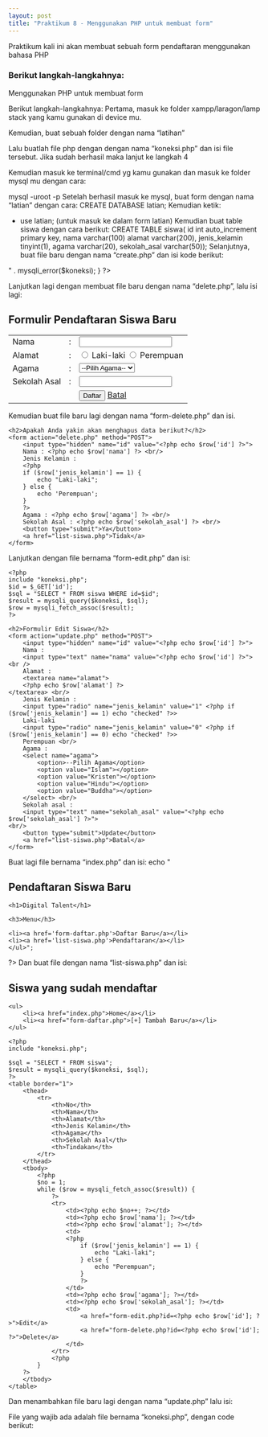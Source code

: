 ```yaml
---
layout: post
title: "Praktikum 8 - Menggunakan PHP untuk membuat form"
---
```


Praktikum kali ini akan membuat sebuah form pendaftaran menggunakan bahasa PHP

### Berikut langkah-langkahnya:

Menggunakan PHP untuk membuat form

Berikut langkah-langkahnya:
Pertama, masuk ke folder xampp/laragon/lamp stack yang kamu gunakan di device mu.

Kemudian, buat sebuah folder dengan nama “latihan”

Lalu buatlah file php dengan dengan nama “koneksi.php” dan isi file tersebut. Jika sudah berhasil maka lanjut ke langkah 4

Kemudian masuk ke terminal/cmd yg kamu gunakan dan masuk ke folder mysql mu dengan cara:

mysql -uroot -p
Setelah berhasil masuk ke mysql, buat form dengan nama “latian” dengan cara:
CREATE DATABASE latian;
Kemudian ketik:
- use latian; (untuk masuk ke dalam form latian)
Kemudian buat table siswa dengan cara berikut:
CREATE TABLE siswa(
id int auto_increment primary key,
nama varchar(100)
alamat varchar(200),
jenis_kelamin tinyint(1),
agama varchar(20),
sekolah_asal varchar(50));
Selanjutnya, buat file baru dengan nama “create.php” dan isi kode berikut:
<?php

include "koneksi.php";

$nama = $_POST['nama'];
$alamat = $_POST['alamat'];
$jenis_kelamin = $_POST['jenis_kelamin'];
$agama = $_POST['agama'];
$sekolah_asal = $_POST['sekolah_asal'];

$sql = "INSERT INTO siswa (nama, alamat, jenis_kelamin, agama, sekolah_asal)
        VALUES ('$nama', '$alamat', '$jenis_kelamin', '$agama', '$sekolah_asal')";

if (mysqli_query($koneksi, $sql)) {
    header("location: list-siswa.php");
} else {
    echo "Error: " . $sql . "<br>" . mysqli_error($koneksi);
}

?>
Lanjutkan lagi dengan membuat file baru dengan nama “delete.php”, lalu isi lagi:
<?php

include "koneksi.php";

$id = $_POST['id'];

$sql = "DELETE FROM siswa WHERE id=$id";

if (mysqli_query($koneksi, $sql)) {
    header("location:list-siswa.php");
} else {
    echo "Error deleting record: " . mysqli_error($koneksi);
}
Dilanjut dengan file bernama “form-daftar.php” dan isikan.
<!DOCTYPE html>
<html lang="en">

<head>
    <meta charset="UTF-8">
    <meta name="viewport" content="width=device-width, initial-scale=1.0">
    <title>Form Pendaftaran Siswa Baru | Digital Talent</title>
</head>

<body>
    <h2>Formulir Pendaftaran Siswa Baru</h2>
    <form action="create.php" method="POST">
        <table>
            <tr>
                <td>Nama</td>
                <td>:</td>
                <td><input type="text" name="nama"></td>
            </tr>
            <tr>
                <td>Alamat</td>
                <td>:</td>
                <td>
                    <input type="radio" name="jenis_kelamin" value="1"> Laki-laki
                    <input type="radio" name="jenis_kelamin" value="0"> Perempuan
                </td>
            </tr>
            <tr>
                <td>Agama</td>
                <td>:</td>
                <td>
                    <select name="agama">
                        <option>--Pilih Agama--</option>
                        <option>Islam</option>
                        <option>Kristen</option>
                        <option>Hindu</option>
                        <option>Buddha</option>
                    </select>
                </td>
            </tr>
            <tr>
                <td>Sekolah Asal</td>
                <td>:</td>
                <td><input type="text" name="sekolah_asal"><br/></td>
            </tr>
            <tr>
                <td colspan="2">
                </td>
                <td>
                    <button type="submit">Daftar</button>
                    <a href="index.php">Batal</a>
                </td>
            </tr>
        </table>
    </form>
</body>
</html>
Kemudian buat file baru lagi dengan nama “form-delete.php” dan isi.
<!DOCTYPE html>
<html lang="en">
<head>
    <meta charset="UTF-8">
    <meta name="viewport" content="width=device-width, initial-scale=1.0">
    <title>Form Hapus Siswa</title>
</head>
<body>

    <?php
    include "koneksi.php";
    $id = $_GET['id'];
    $sql = "SELECT * FROM siswa WHERE id=$id";
    $result = mysqli_query($koneksi, $sql);
    $row = mysqli_fetch_assoc($result);
    ?>

    <h2>Apakah Anda yakin akan menghapus data berikut?</h2>
    <form action="delete.php" method="POST">
        <input type="hidden" name="id" value="<?php echo $row['id'] ?>">
        Nama : <?php echo $row['nama'] ?> <br/>
        Jenis Kelamin :
        <?php
        if ($row['jenis_kelamin'] == 1) {
            echo "Laki-laki";
        } else {
            echo 'Perempuan';
        }
        ?>
        Agama : <?php echo $row['agama'] ?> <br/>
        Sekolah Asal : <?php echo $row['sekolah_asal'] ?> <br/>
        <button type="submit">Ya</button>
        <a href="list-siswa.php">Tidak</a>
    </form>
</body>
</html>
Lanjutkan dengan file bernama “form-edit.php” dan isi:
<!DOCTYPE html>
<html lang="en">

<head>
    <meta charset="UTF-8">
    <meta name="viewport" content="width=device-width, initial-scale=1.0">
    <title>Form Edit Siswa</title>
</head>

<body>

    <?php
    include "koneksi.php";
    $id = $_GET['id'];
    $sql = "SELECT * FROM siswa WHERE id=$id";
    $result = mysqli_query($koneksi, $sql);
    $row = mysqli_fetch_assoc($result);
    ?>

    <h2>Formulir Edit Siswa</h2>
    <form action="update.php" method="POST">
        <input type="hidden" name="id" value="<?php echo $row['id'] ?>">
        Nama :
        <input type="text" name="nama" value="<?php echo $row['id'] ?>"> <br />
        Alamat :
        <textarea name="alamat">
        <?php echo $row['alamat'] ?>
    </textarea> <br/>
        Jenis Kelamin :
        <input type="radio" name="jenis_kelamin" value="1" <?php if ($row['jenis_kelamin'] == 1) echo "checked" ?>>
        Laki-laki
        <input type="radio" name="jenis_kelamin" value="0" <?php if ($row['jenis_kelamin'] == 0) echo "checked" ?>>
        Perempuan <br/>
        Agama :
        <select name="agama">
            <option>--Pilih Agama</option>
            <option value="Islam"></option>
            <option value="Kristen"></option>
            <option value="Hindu"></option>
            <option value="Buddha"></option>
        </select> <br/>
        Sekolah asal :
        <input type="text" name="sekolah_asal" value="<?php echo $row['sekolah_asal'] ?>">
    <br/>
        <button type="submit">Update</button>
        <a href="list-siswa.php">Batal</a>
    </form>
</body>
</html>
Buat lagi file bernama “index.php” dan isi:
<?php

echo "<h2> Pendaftaran Siswa Baru</h2>

    <h1>Digital Talent</h1>

    <h3>Menu</h3>

    <li><a href='form-daftar.php'>Daftar Baru</a></li>
    <li><a href='list-siswa.php'>Pendaftaran</a></li>
    </ul>";

?>
Dan buat file dengan nama “list-siswa.php” dan isi:
<!DOCTYPE html>
<html lang="en">

<head>
    <meta charset="UTF-8">
    <meta name="viewport" content="width=device-width, initial-scale=1.0">
    <title>Daftar Siswa</title>
</head>

<body>
    <h2>Siswa yang sudah mendaftar</h2>

    <ul>
        <li><a href="index.php">Home</a></li>
        <li><a href="form-daftar.php">[+] Tambah Baru</a></li>
    </ul>

    <?php
    include "koneksi.php";

    $sql = "SELECT * FROM siswa";
    $result = mysqli_query($koneksi, $sql);
    ?>
    <table border="1">
        <thead>
            <tr>
                <th>No</th>
                <th>Nama</th>
                <th>Alamat</th>
                <th>Jenis Kelamin</th>
                <th>Agama</th>
                <th>Sekolah Asal</th>
                <th>Tindakan</th>
            </tr>
        </thead>
        <tbody>
            <?php
            $no = 1;
            while ($row = mysqli_fetch_assoc($result)) {
                ?>
                <tr>
                    <td><?php echo $no++; ?></td>
                    <td><?php echo $row['nama']; ?></td>
                    <td><?php echo $row['alamat']; ?></td>
                    <td>
                    <?php
                        if ($row['jenis_kelamin'] == 1) {
                            echo "Laki-laki";
                        } else {
                            echo "Perempuan";
                        }
                        ?>
                    </td>
                    <td><?php echo $row['agama']; ?></td>
                    <td><?php echo $row['sekolah_asal']; ?></td>
                    <td>
                        <a href="form-edit.php?id=<?php echo $row['id']; ?>">Edit</a>
                        <a href="form-delete.php?id=<?php echo $row['id']; ?>">Delete</a>
                    </td>
                </tr>
                <?php
            }
        ?>
        </tbody>
    </table>
Dan menambahkan file baru lagi dengan nama “update.php” lalu isi:
<?php

include "koneksi.php";

$id = $_POST['id'];
$nama = $_POST['nama'];
$alamat = $_POST['alamat'];
$jenis_kelamin = $_POST['jenis_kelamin'];
$agama = $_POST['agama'];
$sekolah_asal = $_POST['sekolah_asal'];

$sql = "UPDATE siswa SET nama='$nama', alamat='$alamat', jenis_kelamin='$jenis_kelamin', agama='$agama', sekolah_asal='$sekolah_asal' WHERE id=$id";

if (mysqli_query($koneksi, $sql)) {
    header("location:list-siswa.php");
} else {
    echo "Error updating record: " . mysqli_error($koneksi);
}

?>
File yang wajib ada adalah file bernama “koneksi.php”, dengan code berikut:
<?php

$host = 'localhost';
$username = 'root';
$password = '000';
$db_name = 'latian';

$koneksi = mysqli_connect($host, $username, $password, $db_name);

if (!$koneksi){
    die("koneksi gagal: " . mysqli_connect_error());
}

?>